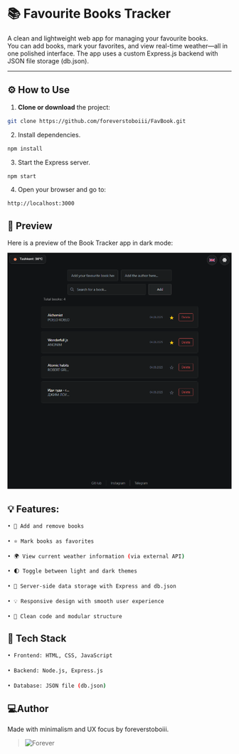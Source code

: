 # 📚 Favourite Books Tracker

A clean and lightweight web app for managing your favourite books.  
You can add books, mark your favorites, and view real-time weather—all in one polished interface. The app uses a custom Express.js backend with JSON file storage (db.json).

---

## ⚙️ How to Use

1. **Clone or download** the project:

```bash
git clone https://github.com/foreverstoboiii/FavBook.git

```

2. Install dependencies.
```bash
npm install
```

3. Start the Express server.
```bash
npm start
```
4. Open your browser and go to:
```bash
http://localhost:3000
```

## 📸 Preview

Here is a preview of the Book Tracker app in dark mode:

![Book Tracker Screenshot](images/FAVBOOKS2.png)


## 💡 Features:
```bash
• 📘 Add and remove books

• ⭐ Mark books as favorites

• 🌍 View current weather information (via external API)

• 🌓 Toggle between light and dark themes

• 💾 Server-side data storage with Express and db.json

• 💡 Responsive design with smooth user experience

• 🧠 Clean code and modular structure
```
## 🧠 Tech Stack
```bash
• Frontend: HTML, CSS, JavaScript

• Backend: Node.js, Express.js

• Database: JSON file (db.json)
```


## 💻Author
Made with minimalism and UX focus by foreverstoboiii.



> ![Forever](https://img.shields.io/badge/%E2%88%9E-forever-000000?style=for-the-badge&logo=github&logoColor=white)

